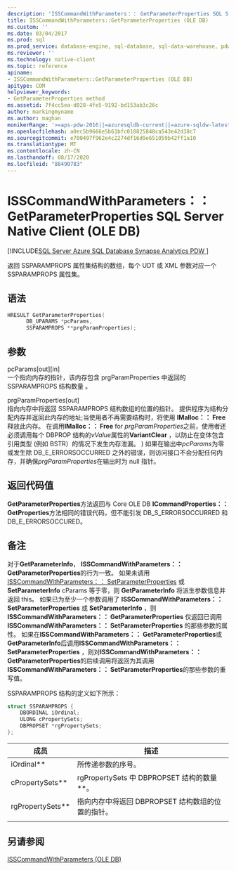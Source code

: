 ```yaml
---
description: 'ISSCommandWithParameters：： GetParameterProperties SQL Server Native Client (OLE DB) '
title: ISSCommandWithParameters::GetParameterProperties (OLE DB)
ms.custom: ''
ms.date: 03/04/2017
ms.prod: sql
ms.prod_service: database-engine, sql-database, sql-data-warehouse, pdw
ms.reviewer: ''
ms.technology: native-client
ms.topic: reference
apiname:
- ISSCommandWithParameters::GetParameterProperties (OLE DB)
apitype: COM
helpviewer_keywords:
- GetParameterProperties method
ms.assetid: 7f4cc5ea-d028-4fe5-9192-bd153ab3c26c
author: markingmyname
ms.author: maghan
monikerRange: '>=aps-pdw-2016||=azuresqldb-current||=azure-sqldw-latest||>=sql-server-2016||=sqlallproducts-allversions||>=sql-server-linux-2017||=azuresqldb-mi-current'
ms.openlocfilehash: a0ec5b9666e5b61bfc018825848ca543e42d38c7
ms.sourcegitcommit: e700497f962e4c2274df16d9e651059b42ff1a10
ms.translationtype: MT
ms.contentlocale: zh-CN
ms.lasthandoff: 08/17/2020
ms.locfileid: "88490783"
---
```

# <a name="isscommandwithparametersgetparameterproperties-in-sql-server-native-client-ole-db"></a>ISSCommandWithParameters：： GetParameterProperties SQL Server Native Client (OLE DB) 
[!INCLUDE[SQL Server Azure SQL Database Synapse Analytics PDW ](../../includes/applies-to-version/sql-asdb-asdbmi-asa-pdw.md)]

  返回 SSPARAMPROPS 属性集结构的数组，每个 UDT 或 XML 参数对应一个 SSPARAMPROPS 属性集。  
  
## <a name="syntax"></a>语法  
  
```cpp
HRESULT GetParameterProperties(  
      DB_UPARAMS *pcParams,  
      SSPARAMPROPS **prgParamProperties);  
```  
  
## <a name="arguments"></a>参数  
 pcParams[out][in]   
 一个指向内存的指针，该内存包含 prgParamProperties 中返回的 SSPARAMPROPS 结构数量  。  
  
 prgParamProperties[out]   
 指向内存中将返回 SSPARAMPROPS 结构数组的位置的指针。 提供程序为结构分配内存并返回此内存的地址;当使用者不再需要结构时，将使用 **IMalloc：： Free** 释放此内存。 在调用**IMalloc：： Free** for *prgParamProperties*之前，使用者还必须调用每个 DBPROP 结构的*vValue*属性的**VariantClear** ，以防止在变体包含引用类型 (例如 BSTR）的情况下发生内存泄漏。 ) 如果在输出中*pcParams*为零或发生除 DB_E_ERRORSOCCURRED 之外的错误，则访问接口不会分配任何内存，并确保*prgParamProperties*在输出时为 null 指针。  
  
## <a name="return-code-values"></a>返回代码值  
 **GetParameterProperties**方法返回与 Core OLE DB **ICommandProperties：： GetProperties**方法相同的错误代码，但不能引发 DB_S_ERRORSOCCURRED 和 DB_E_ERRORSOCCURED。  
  
## <a name="remarks"></a>备注  
 对于**GetParameterInfo**， **ISSCommandWithParameters：： GetParameterProperties**的行为一致。 如果未调用 [ISSCommandWithParameters：： SetParameterProperties](../../relational-databases/native-client-ole-db-interfaces/isscommandwithparameters-setparameterproperties-ole-db.md) 或 **SetParameterInfo** cParams 等于零，则 **GetParameterInfo** 将派生参数信息并返回 this。 如果已为至少一个参数调用了 **ISSCommandWithParameters：： SetParameterProperties** 或 **SetParameterInfo** ，则 **ISSCommandWithParameters：： GetParameterProperties** 仅返回已调用 **ISSCommandWithParameters：： SetParameterProperties** 的那些参数的属性。 如果在**ISSCommandWithParameters：： GetParameterProperties**或**GetParameterInfo**后调用**ISSCommandWithParameters：： SetParameterProperties** ，则对**ISSCommandWithParameters：： GetParameterProperties**的后续调用将返回为其调用**ISSCommandWithParameters：： SetParameterProperties**的那些参数的重写值。  
  
 SSPARAMPROPS 结构的定义如下所示：  

```cpp
struct SSPARAMPROPS {
    DBORDINAL iOrdinal;
    ULONG cPropertySets;
    DBPROPSET *rgPropertySets;
};
```

|成员|描述|  
|------------|-----------------|  
|iOrdinal**|所传递参数的序号。|  
|cPropertySets**|rgPropertySets 中 DBPROPSET 结构的数量**。|  
|rgPropertySets**|指向内存中将返回 DBPROPSET 结构数组的位置的指针。|  
|||

## <a name="see-also"></a>另请参阅  
 [ISSCommandWithParameters &#40;OLE DB&#41;](../../relational-databases/native-client-ole-db-interfaces/isscommandwithparameters-ole-db.md)  
  
  
